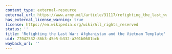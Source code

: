 ```yaml
---
content_type: external-resource
external_url: https://www.army.mil/article/31117/refighting_the_last_war_afghanistan_and_the_vietnam_template
has_external_license_warning: true
license: https://en.wikipedia.org/wiki/All_rights_reserved
status: ''
title: 'Refighting the Last War: Afghanistan and the Vietnam Template'
uid: 77042532-86b3-45e5-b332-a201b0681bcb
wayback_url: ''
---
```

